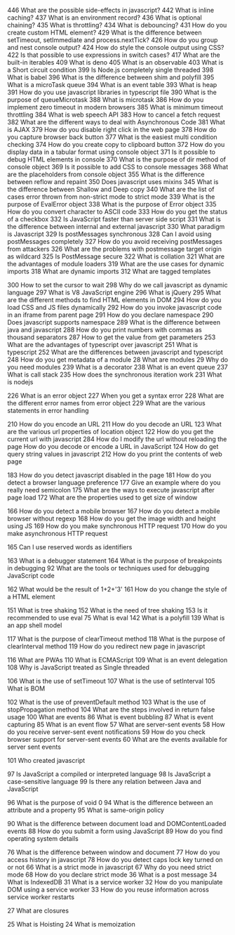 446	What are the possible side-effects in javascript?
442	What is inline caching?
437	What is an environment record?
436	What is optional chaining?
435	What is throttling?
434	What is debouncing?
431	How do you create custom HTML element?
429	What is the difference between setTimeout, setImmediate and process.nextTick?
426	How do you group and nest console output?
424	How do style the console output using CSS?
422	Is that possible to use expressions in switch cases?
417	What are the built-in iterables
409	What is deno
405	What is an observable
403	What is a Short circuit condition
399	Is Node.js completely single threaded
398	What is babel
396	What is the difference between shim and polyfill
395	What is a microTask queue
394	What is an event table
393	What is heap
391	How do you use javascript libraries in typescript file
390	What is the purpose of queueMicrotask
388	What is microtask
386	How do you implement zero timeout in modern browsers
385	What is minimum timeout throttling
384	What is web speech API
383	How to cancel a fetch request
382	What are the different ways to deal with Asynchronous Code
381	What is AJAX
379	How do you disable right click in the web page
378	How do you capture browser back button
377	What is the easiest multi condition checking
374	How do you create copy to clipboard button
372	How do you display data in a tabular format using console object
371	Is it possible to debug HTML elements in console
370	What is the purpose of dir method of console object
369	Is it possible to add CSS to console messages
368	What are the placeholders from console object
355	What is the difference between reflow and repaint
350	Does javascript uses mixins
345	What is the difference between Shallow and Deep copy
340	What are the list of cases error thrown from non-strict mode to strict mode
339	What is the purpose of EvalError object
338	What is the purpose of Error object
335	How do you convert character to ASCII code
333	How do you get the status of a checkbox
332	Is JavaScript faster than server side script
331	What is the difference between internal and external javascript
330	What paradigm is Javascript
329	Is postMessages synchronous
328	Can I avoid using postMessages completely
327	How do you avoid receiving postMessages from attackers
326	What are the problems with postmessage target origin as wildcard
325	Is PostMessage secure
322	What is collation
321	What are the advantages of module loaders
319	What are the use cases for dynamic imports
318	What are dynamic imports
312	What are tagged templates

300	How to set the cursor to wait
298	Why do we call javascript as dynamic language
297	What is V8 JavaScript engine
296	What is jQuery
295	What are the different methods to find HTML elements in DOM
294	How do you load CSS and JS files dynamically
292	How do you invoke javascript code in an iframe from parent page
291	How do you declare namespace
290	Does javascript supports namespace
289	What is the difference between java and javascript
288	How do you print numbers with commas as thousand separators
287	How to get the value from get parameters
253	What are the advantages of typescript over javascript
251	What is typescript
252	What are the differences between javascript and typescript
248	How do you get metadata of a module
28	What are modules
29	Why do you need modules
239	What is a decorator
238	What is an event queue
237	What is call stack
235	How does the synchronous iteration work
231	What is nodejs

226	What is an error object
227	When you get a syntax error
228	What are the different error names from error object
229	What are the various statements in error handling

210	How do you encode an URL
211	How do you decode an URL
123	What are the various url properties of location object
122	How do you get the current url with javascript
284	How do I modify the url without reloading the page
How do you decode or encode a URL in JavaScript
124	How do get query string values in javascript
212	How do you print the contents of web page

183	How do you detect javascript disabled in the page
181	How do you detect a browser language preference
177	Give an example where do you really need semicolon
175	What are the ways to execute javascript after page load
172	What are the properties used to get size of window

166	How do you detect a mobile browser
167	How do you detect a mobile browser without regexp
168	How do you get the image width and height using JS
169	How do you make synchronous HTTP request
170	How do you make asynchronous HTTP request

165	Can I use reserved words as identifiers

163	What is a debugger statement
164	What is the purpose of breakpoints in debugging
92	What are the tools or techniques used for debugging JavaScript code

162	What would be the result of 1+2+'3'
161	How do you change the style of a HTML element

151	What is tree shaking
152	What is the need of tree shaking
153	Is it recommended to use eval
75	What is eval
142	What is a polyfill
139	What is an app shell model

117	What is the purpose of clearTimeout method
118	What is the purpose of clearInterval method
119	How do you redirect new page in javascript

116	What are PWAs
110	What is ECMAScript
109	What is an event delegation
108	Why is JavaScript treated as Single threaded

106	What is the use of setTimeout
107	What is the use of setInterval
105	What is BOM

102	What is the use of preventDefault method
103	What is the use of stopPropagation method
104	What are the steps involved in return false usage
100	What are events
86	What is event bubbling
87	What is event capturing
85	What is an event flow
57	What are server-sent events
58	How do you receive server-sent event notifications
59	How do you check browser support for server-sent events
60	What are the events available for server sent events

101	Who created javascript

97	Is JavaScript a compiled or interpreted language
98	Is JavaScript a case-sensitive language
99	Is there any relation between Java and JavaScript

96	What is the purpose of void 0
94	What is the difference between an attribute and a property
95	What is same-origin policy

90	What is the difference between document load and DOMContentLoaded events
88	How do you submit a form using JavaScript
89	How do you find operating system details

76	What is the difference between window and document
77	How do you access history in javascript
78	How do you detect caps lock key turned on or not
66	What is a strict mode in javascript
67	Why do you need strict mode
68	How do you declare strict mode
36	What is a post message
34	What is IndexedDB
31	What is a service worker
32	How do you manipulate DOM using a service worker
33	How do you reuse information across service worker restarts

27	What are closures

25	What is Hoisting
24	What is memoization